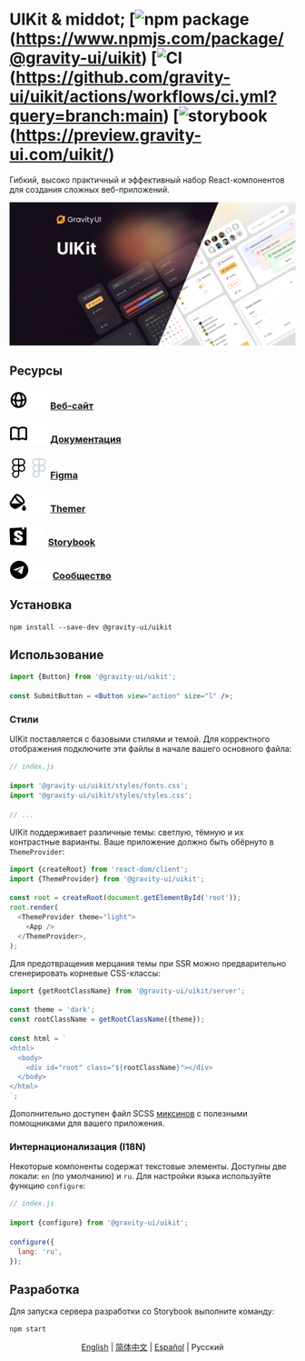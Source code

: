 # UIKit & middot; [![npm package](https://img.shields.io/npm/v/@gravity-ui/uikit) (https://www.npmjs.com/package/@gravity-ui/uikit) [![CI](https://img.shields.io/github/actions/workflow/status/gravity-ui/uikit/.github/workflows/ci.yml?branch=main&label=CI&logo=github) (https://github.com/gravity-ui/uikit/actions/workflows/ci.yml?query=branch:main) [![storybook](https://img.shields.io/badge/Storybook-deployed-ff4685) (https://preview.gravity-ui.com/uikit/)

Гибкий, высоко практичный и эффективный набор React-компонентов для создания сложных веб-приложений.

<!--GITHUB_BLOCK-->

![Обложка](https://raw.githubusercontent.com/gravity-ui/uikit/main/docs/assets/uikit_cover.png)

## Ресурсы

### ![Логотип глобуса (светлая тема)](https://raw.githubusercontent.com/gravity-ui/uikit/main/docs/assets/globe_light.svg#gh-light-mode-only) ![Логотип глобуса (тёмная тема)](https://raw.githubusercontent.com/gravity-ui/uikit/main/docs/assets/globe_dark.svg#gh-dark-mode-only) [Веб-сайт](https://gravity-ui.com)

### ![Логотип документации (светлая тема)](https://raw.githubusercontent.com/gravity-ui/uikit/main/docs/assets/book-open_light.svg#gh-light-mode-only) ![Логотип документации (тёмная тема)](https://raw.githubusercontent.com/gravity-ui/uikit/main/docs/assets/book-open_dark.svg#gh-dark-mode-only) [Документация](https://gravity-ui.com/components/uikit/alert)

### ![Логотип Figma (светлая тема)](https://raw.githubusercontent.com/gravity-ui/uikit/main/docs/assets/figma_light.svg#gh-light-mode-only) ![Логотип Figma (тёмная тема)](https://raw.githubusercontent.com/gravity-ui/uikit/main/docs/assets/figma_dark.svg#gh-dark-mode-only) [Figma](https://www.figma.com/community/file/1271150067798118027/Gravity-UI-Design-System-(Beta))

### ![Логотип Themer (светлая тема)](https://raw.githubusercontent.com/gravity-ui/uikit/main/docs/assets/bucket-paint_light.svg#gh-light-mode-only) ![Логотип Themer (тёмная тема)](https://raw.githubusercontent.com/gravity-ui/uikit/main/docs/assets/bucket-paint_dark.svg#gh-dark-mode-only) [Themer](https://gravity-ui.com/themer)

### ![Логотип Storybook (светлая тема)](https://raw.githubusercontent.com/gravity-ui/uikit/main/docs/assets/storybook_light.svg#gh-light-mode-only) ![Логотип Storybook (тёмная тема)](https://raw.githubusercontent.com/gravity-ui/uikit/main/docs/assets/storybook_dark.svg#gh-dark-mode-only) [Storybook](https://preview.gravity-ui.com/uikit/)

### ![Логотип сообщества (светлая тема)](https://raw.githubusercontent.com/gravity-ui/uikit/main/docs/assets/telegram_light.svg#gh-light-mode-only) ![Логотип сообщества (тёмная тема)](https://raw.githubusercontent.com/gravity-ui/uikit/main/docs/assets/telegram_dark.svg#gh-dark-mode-only) [Сообщество](https://t.me/gravity_ui)

<!--/GITHUB_BLOCK-->

## Установка

```shell
npm install --save-dev @gravity-ui/uikit
```

## Использование

```jsx
import {Button} from '@gravity-ui/uikit';

const SubmitButton = <Button view="action" size="l" />;
```

### Стили

UIKit поставляется с базовыми стилями и темой. Для корректного отображения подключите эти файлы в начале вашего основного файла:

```js
// index.js

import '@gravity-ui/uikit/styles/fonts.css';
import '@gravity-ui/uikit/styles/styles.css';

// ...
```

UIKit поддерживает различные темы: светлую, тёмную и их контрастные варианты. Ваше приложение должно быть обёрнуто в `ThemeProvider`:

```js
import {createRoot} from 'react-dom/client';
import {ThemeProvider} from '@gravity-ui/uikit';

const root = createRoot(document.getElementById('root'));
root.render(
  <ThemeProvider theme="light">
    <App />
  </ThemeProvider>,
);
```

Для предотвращения мерцания темы при SSR можно предварительно сгенерировать корневые CSS-классы:

```js
import {getRootClassName} from '@gravity-ui/uikit/server';

const theme = 'dark';
const rootClassName = getRootClassName({theme});

const html = `
<html>
  <body>
    <div id="root" class="${rootClassName}"></div>
  </body>
</html>
`;
```

Дополнительно доступен файл SCSS [миксинов](styles/mixins.scss) с полезными помощниками для вашего приложения.

### Интернационализация (I18N)

Некоторые компоненты содержат текстовые элементы. Доступны две локали: `en` (по умолчанию) и `ru`.
Для настройки языка используйте функцию `configure`:

```js
// index.js

import {configure} from '@gravity-ui/uikit';

configure({
  lang: 'ru',
});
```

## Разработка

Для запуска сервера разработки со Storybook выполните команду:

```shell
npm start
```

<p align="center">
  <a href="README.md">English</a> |
  <a href="README.zh-CN.md">简体中文</a> |
  <a href="README.es-ES.md">Español</a> |
  <span>Русский</span>
</p>